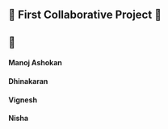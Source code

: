 ## 🎉 First Collaborative Project 🎉

## 👥
#### Manoj Ashokan
#### Dhinakaran
#### Vignesh
#### Nisha
